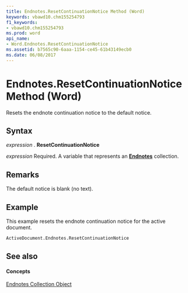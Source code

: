 ```yaml
---
title: Endnotes.ResetContinuationNotice Method (Word)
keywords: vbawd10.chm155254793
f1_keywords:
- vbawd10.chm155254793
ms.prod: word
api_name:
- Word.Endnotes.ResetContinuationNotice
ms.assetid: b7565c90-6aaa-1154-ce45-61b43149ecb0
ms.date: 06/08/2017
---
```



# Endnotes.ResetContinuationNotice Method (Word)

Resets the endnote continuation notice to the default notice.


## Syntax

 _expression_ . **ResetContinuationNotice**

 _expression_ Required. A variable that represents an **[Endnotes](Word.endnotes.md)** collection.


## Remarks

The default notice is blank (no text).


## Example

This example resets the endnote continuation notice for the active document.


```vb
ActiveDocument.Endnotes.ResetContinuationNotice
```


## See also


#### Concepts


[Endnotes Collection Object](Word.endnotes.md)

